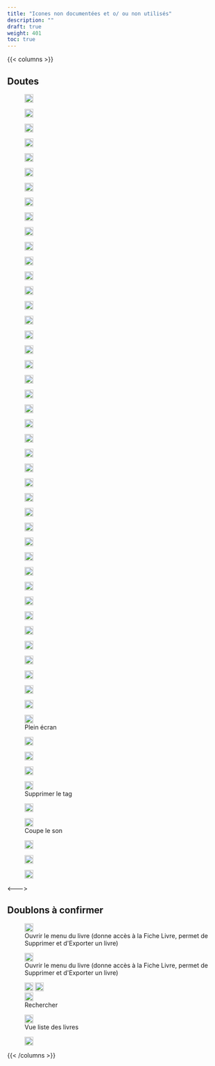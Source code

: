 ```yaml
---
title: "Icones non documentées et o/ ou non utilisés"
description: ""
draft: true
weight: 401
toc: true
---
```


{{< columns >}}

## Doutes


<figure>
  <img src="/thorium-reader-doc/images/icons/question.svg" alt="" width="20px">
  <figcaption class="icon">
  </figcaption>
</figure>


<figure>
  <img src="/thorium-reader-doc/images/icons/refresh.svg" alt="" width="20px">
  <figcaption class="icon">
  </figcaption>
</figure>

<figure>
  <img src="/thorium-reader-doc/images/icons/settings.svg" alt="" width="20px">
  <figcaption class="icon">
  </figcaption>
</figure>

<figure>
  <img src="/thorium-reader-doc/images/icons/sharp-uncrop_free-24px.svg" alt="" width="20px">
  <figcaption class="icon">
  </figcaption>
</figure>

<figure>
  <img src="/thorium-reader-doc/images/icons/unsvg.svg" alt="" width="20px">
  <figcaption class="icon">
  </figcaption>
</figure>

<figure>
  <img src="/thorium-reader-doc/images/icons/view-card.svg" alt="" width="20px">
  <figcaption class="icon">
  </figcaption>
</figure>

<figure>
  <img src="/thorium-reader-doc/images/icons/view-list.svg" alt="" width="20px">
  <figcaption class="icon">
  </figcaption>
</figure>

<figure>
  <img src="/thorium-reader-doc/images/icons/outline-restore-24px.svg" alt="" width="20px">
  <figcaption class="icon">
  </figcaption>
</figure>

<figure>
  <img src="/thorium-reader-doc/images/icons/page.svg" alt="" width="20px">
  <figcaption class="icon">
  </figcaption>
</figure>




<figure>
  <img src="/thorium-reader-doc/images/icons/outline-exit_to_app-24px.svg" alt="" width="20px">
  <figcaption class="icon">
  </figcaption>
</figure>

<figure>
  <img src="/thorium-reader-doc/images/icons/gauche.svg" alt="" width="20px">
  <figcaption class="icon">
  </figcaption>
</figure>


<figure>
  <img src="/thorium-reader-doc/images/icons/loop.svg" alt="" width="20px">
  <figcaption class="icon">
  </figcaption>
</figure>

<figure>
  <img src="/thorium-reader-doc/images/icons/list.svg" alt="" width="20px">
  <figcaption class="icon">
  </figcaption>
</figure>

<figure>
  <img src="/thorium-reader-doc/images/icons/justifie.svg" alt="" width="20px">
  <figcaption class="icon">
  </figcaption>
</figure>


<figure>
  <img src="/thorium-reader-doc/images/icons/gift.svg" alt="" width="20px">
  <figcaption class="icon">
  </figcaption>
</figure>

<figure>
  <img src="/thorium-reader-doc/images/icons/grid.svg" alt="" width="20px">
  <figcaption class="icon">
  </figcaption>
</figure>

<figure>
  <img src="/thorium-reader-doc/images/icons/home.svg" alt="" width="20px">
  <figcaption class="icon">
  </figcaption>
</figure>

<figure>
  <img src="/thorium-reader-doc/images/icons/house-fill.svg" alt="" width="20px">
  <figcaption class="icon">
  </figcaption>
</figure>

<figure>
  <img src="/thorium-reader-doc/images/icons/import.svg" alt="" width="20px">
  <figcaption class="icon">
  </figcaption>
</figure>


<figure>
  <img src="/thorium-reader-doc/images/icons/double_arrow_down_black_24dp.svg" alt="" width="20px">
  <figcaption class="icon">
  </figcaption>
</figure>

<figure>
  <img src="/thorium-reader-doc/images/icons/double_arrow_left_black_24dp.svg" alt="" width="20px">
  <figcaption class="icon">
  </figcaption>
</figure>

<figure>
  <img src="/thorium-reader-doc/images/icons/double_arrow_right_black_24dp.svg" alt="" width="20px">
  <figcaption class="icon">
  </figcaption>
</figure>


<figure>
  <img src="/thorium-reader-doc/images/icons/night.svg" alt="" width="20px">
  <figcaption class="icon">
  </figcaption>
</figure>

<figure>
  <img src="/thorium-reader-doc/images/icons/opds.svg" alt="" width="20px">
  <figcaption class="icon">
  </figcaption>
</figure>


<figure>
  <img src="/thorium-reader-doc/images/icons/double_arrow_up_black_24dp.svg" alt="" width="20px">
  <figcaption class="icon">
  </figcaption>
</figure>

<figure>
  <img src="/thorium-reader-doc/images/icons/eye.svg" alt="" width="20px">
  <figcaption class="icon">
  </figcaption>
</figure>

<figure>
  <img src="/thorium-reader-doc/images/icons/continue.svg" alt="" width="20px">
  <figcaption class="icon">
  </figcaption>
</figure>

<figure>
  <img src="/thorium-reader-doc/images/icons/defile.svg" alt="" width="20px">
  <figcaption class="icon">
  </figcaption>
</figure>

<figure>
  <img src="/thorium-reader-doc/images/icons/content-table.svg" alt="" width="20px">
  <figcaption class="icon">
  </figcaption>
</figure>

<figure>
  <img src="/thorium-reader-doc/images/icons/chevron-down.svg" alt="" width="20px">
  <figcaption class="icon">
  </figcaption>
</figure>

<figure>
  <img src="/thorium-reader-doc/images/icons/chevron-right.svg" alt="" width="20px">
  <figcaption class="icon">
  </figcaption>
</figure>
<figure>
  <img src="/thorium-reader-doc/images/icons/chevron-bar-left.svg" alt="" width="20px">
  <figcaption class="icon">
  </figcaption>
</figure>

<figure>
  <img src="/thorium-reader-doc/images/icons/chevron-bar-right.svg" alt="" width="20px">
  <figcaption class="icon">
  </figcaption>
</figure>


<figure>
  <img src="/thorium-reader-doc/images/icons/cart-fill.svg" alt="" width="20px">
  <figcaption class="icon">
  </figcaption>
</figure>

<figure>
  <img src="/thorium-reader-doc/images/icons/person.svg" alt="" width="20px">
  <figcaption class="icon">
  </figcaption>
</figure>

<figure>
  <img src="/thorium-reader-doc/images/icons/person-circle.svg" alt="" width="20px">
  <figcaption class="icon">
  </figcaption>
</figure>

<figure>
  <img src="/thorium-reader-doc/images/icons/person-fill.svg" alt="" width="20px">
  <figcaption class="icon">
  </figcaption>
</figure>

<figure>
  <img src="/thorium-reader-doc/images/icons/add.svg" alt="" width="20px">
  <figcaption class="icon">
  </figcaption>
</figure>

<figure>
  <img src="/thorium-reader-doc/images/icons/arrow.svg" alt="" width="20px">
  <figcaption class="icon">
  </figcaption>
</figure>

<figure>
  <img src="/thorium-reader-doc/images/icons/arrow-clockwise.svg" alt="" width="20px">
  <figcaption class="icon">
  </figcaption>
</figure>

<figure>
  <img src="/thorium-reader-doc/images/icons/arrow-left.svg" alt="" width="20px">
  <figcaption class="icon">
  </figcaption>
</figure>

<figure>
  <img src="/thorium-reader-doc/images/icons/arrow-right.svg" alt="" width="20px">
  <figcaption class="icon">
  </figcaption>
</figure>

<figure>
  <img src="/thorium-reader-doc/images/icons/aspect_ratio-black-18dp.svg" alt="" width="20px">
  <figcaption class="icon">Plein écran
  </figcaption>
</figure>

<figure>
  <img src="/thorium-reader-doc/images/icons/avatar.svg" alt="" width="20px">
  <figcaption class="icon">
  </figcaption>
</figure>

<figure>
 <img src="/thorium-reader-doc/images/icons/add-alone.svg" alt="" width="20px"> 
  <figcaption class="icon">
  </figcaption>
</figure>

<figure>
  <img src="/thorium-reader-doc/images/icons/baseline-arrow_back-24px-grey.svg" alt="" width="20px">
  <figcaption class="icon">
  </figcaption>
</figure>

<figure>
  <img src="/thorium-reader-doc/images/icons/baseline-close-24px-blue.svg" alt="" width="20px">
  <figcaption class="icon">Supprimer le tag
  </figcaption>
</figure>

<figure>
  <img src="/thorium-reader-doc/images/icons/baseline-drag_handle-24px.svg" alt="" width="20px">
  <figcaption class="icon">
  </figcaption>
</figure>

<figure>
  <img src="/thorium-reader-doc/images/icons/baseline-mute-24px.svg" alt="" width="20px">
  <figcaption class="icon"> Coupe le son
  </figcaption>
</figure>

<figure>
  <img src="/thorium-reader-doc/images/icons/baseline-remove-24px.svg" alt="" width="20px">
  <figcaption class="icon">
  </figcaption>
</figure>

<figure>
  <img src="/thorium-reader-doc/images/icons/paragraph-right.svg" alt="" width="20px">
  <figcaption class="icon">
  </figcaption>
</figure>


<figure>
  <img src="/thorium-reader-doc/images/icons/paragraph-center.svg" alt="" width="20px">
  <figcaption class="icon">
  </figcaption>
</figure>

<--->
## Doublons à confirmer
<figure>
  <img src="/thorium-reader-doc/images/icons/baseline-more_vert-24px.svg" alt="" width="20px">
  <figcaption class="icon">Ouvrir le menu du livre (donne accès à la Fiche Livre, permet de Supprimer et d'Exporter un livre)
  </figcaption>
</figure>


<figure>
  <img src="/thorium-reader-doc/images/icons/menu.svg" alt="" width="20px">
  <figcaption class="icon">Ouvrir le menu du livre  (donne accès à la Fiche Livre, permet de Supprimer et d'Exporter un livre)
  </figcaption>
</figure>

<figure>
 <img src="/thorium-reader-doc/images/icons/baseline-search-24px.svg" alt="" width="20px">
   <img src="/thorium-reader-doc/images/icons/baseline-search-24px-grey.svg" alt="" width="20px"> <figcaption class="icon"> 
  <img src="/thorium-reader-doc/images/icons/magnifying_glass.svg" alt="" width="20px">
  <figcaption class="icon">Rechercher
  </figcaption>
</figure>

<figure>
  <img src="/thorium-reader-doc/images/icons/baseline-view_list-24px.svg" alt="" width="20px">
  <figcaption class="icon">Vue liste des livres
  </figcaption>
</figure>
<figure>
  <img src="/thorium-reader-doc/images/icons/baseline-list-24px.svg" alt="" width="20px">
  <figcaption class="icon">
  </figcaption>
</figure>


{{< /columns >}}